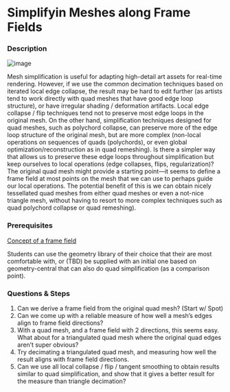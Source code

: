 # Simplifyin Meshes along Frame Fields

### Description

![image](https://github.com/SGI-2023/simplifying-meshes-along-frame-fields/assets/47090776/5b674378-2e2f-4c4a-8d14-e195eea00fc5)

Mesh simplification is useful for adapting high-detail art assets for real-time rendering. However, if we use the common decimation techniques based on iterated local edge collapse, the result may be hard to edit further (as artists tend to work directly with quad meshes that have good edge loop structure), or have irregular shading / deformation artifacts. Local edge collapse / flip techniques tend not to preserve most edge loops in the original mesh.
On the other hand, simplification techniques designed for quad meshes, such as polychord collapse, can preserve more of the edge loop structure of the original mesh, but are more complex (non-local operations on sequences of quads (polychords), or even global optimization/reconstruction as in quad remeshing).
Is there a simpler way that allows us to preserve these edge loops throughout simplification but keep ourselves to local operations (edge collapses, flips, regularization)? The original quad mesh might provide a starting point—it seems to define a frame field at most points on the mesh that we can use to perhaps guide our local operations.
The potential benefit of this is we can obtain nicely tessellated quad meshes from either quad meshes or even a not-nice triangle mesh, without having to resort to more complex techniques such as quad polychord collapse or quad remeshing).

### Prerequisites
[Concept of a frame field](https://cims.nyu.edu/gcl/papers/frame-fields-2014.pdf)

Students can use the geometry library of their choice that their are most comfortable with, or (TBD) be supplied with an initial one based on geometry-central that can also do quad simplification (as a comparison point).

### Questions & Steps 
1. Can we derive a frame field from the original quad mesh? (Start w/ Spot)
2. Can we come up with a reliable measure of how well a mesh’s edges align to frame field directions?
3. With a quad mesh, and a frame field with 2 directions, this seems easy. What about for a triangulated quad mesh where the original quad edges aren’t super obvious?
4. Try decimating a triangulated quad mesh, and measuring how well the result aligns with frame field directions.
5. Can we use all local collapse / flip / tangent smoothing to obtain results similar to quad simplification, and show that it gives a better result for the measure than triangle decimation?

